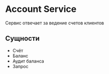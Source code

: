 # Account Service
Сервис отвечает за ведение счетов клиентов

## Сущности
* Счёт
* Баланс
* Аудит баланса
* Запрос
